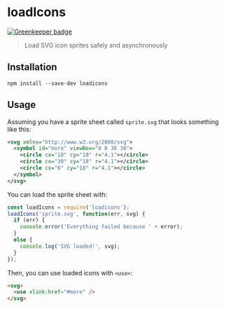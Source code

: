 # loadIcons

[![Greenkeeper badge](https://badges.greenkeeper.io/adobe/loadIcons.svg)](https://greenkeeper.io/)

> Load SVG icon sprites safely and asynchronously

## Installation

```shell
npm install --save-dev loadicons
```

## Usage

Assuming you have a sprite sheet called `sprite.svg` that looks something like this:

```xml
<svg xmlns="http://www.w3.org/2000/svg">
  <symbol id="more" viewBox="0 0 36 36">
    <circle cx="18" cy="18" r="4.1"></circle>
    <circle cx="30" cy="18" r="4.1"></circle>
    <circle cx="6" cy="18" r="4.1"></circle>
  </symbol>
</svg>
```

You can load the sprite sheet with:

```js
const loadIcons = require('loadicons');
loadIcons('sprite.svg', function(err, svg) {
  if (err) {
    console.error('Everything failed because ' + error);
  }
  else {
    console.log('SVG loaded!', svg);
  }
});
```

Then, you can use loaded icons with `<use>`:

```html
<svg>
  <use xlink:href="#more" />
</svg>
```
